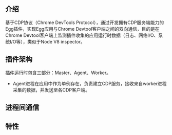 ## 介绍

基于CDP协议（Chrome DevTools Protocol），通过开发拥有CDP服务端能力的Egg插件，实现Egg应用与Chrome Devtool客户端之间的双向通信，目的是在Chrome Devtool客户端上监测插件收集的应用运行时数据（日志、网络I/O、系统I/O等），类似于Node V8 inspector。

## 插件架构

插件运行时包含三部分：Master、Agent、Worker。
- Agent进程在应用中作为单例存在，负责建立CDP服务，接收来自worker进程采集的数据，并发送至各CDP客户端。
## 进程间通信


## 特性
